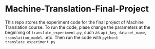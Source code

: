 # Machine-Translation-Final-Project
This repo stores the experiment code for the final project of Machine Translation course. To run the code, plase change the parameters at the beginning of `translate_experiment.py`, such as `api_key`, `dataset_name`, `translation_model`...etc. Then run the code with `python3 translate_experiment.py`
